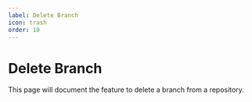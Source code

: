 ```yaml
---
label: Delete Branch
icon: trash
order: 10
---
```


# Delete Branch

This page will document the feature to delete a branch from a repository.
